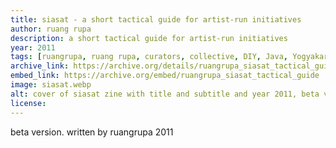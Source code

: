 ```yaml
---
title: siasat - a short tactical guide for artist-run initiatives
author: ruang rupa
description: a short tactical guide for artist-run initiatives 
year: 2011
tags: [ruangrupa, ruang rupa, curators, collective, DIY, Java, Yogyakarta, Indonesia, artist-run space]
archive_link: https://archive.org/details/ruangrupa_siasat_tactical_guide 
embed_link: https://archive.org/embed/ruangrupa_siasat_tactical_guide
image: siasat.webp
alt: cover of siasat zine with title and subtitle and year 2011, beta version, written by ruang rupa
license: 
---
```


beta version. written by ruangrupa 2011
